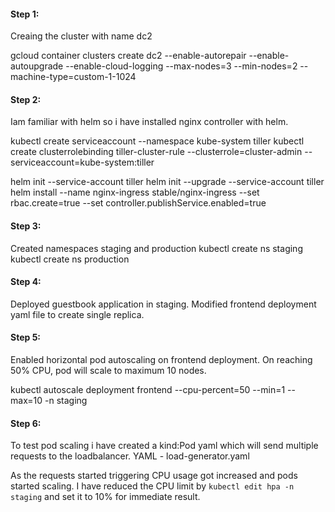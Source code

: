 #### Step 1:
Creaing the cluster with name dc2

gcloud container clusters create dc2 --enable-autorepair --enable-autoupgrade --enable-cloud-logging --max-nodes=3 --min-nodes=2 --machine-type=custom-1-1024

#### Step 2:
Iam familiar with helm so i have installed nginx controller with helm.

kubectl create serviceaccount --namespace kube-system tiller
kubectl create clusterrolebinding tiller-cluster-rule --clusterrole=cluster-admin --serviceaccount=kube-system:tiller

helm init --service-account tiller
helm init --upgrade --service-account tiller
helm install --name nginx-ingress stable/nginx-ingress --set rbac.create=true --set controller.publishService.enabled=true

#### Step 3:
Created namespaces staging and production
kubectl create ns staging
kubectl create ns production

#### Step 4: 
Deployed guestbook application in staging. Modified frontend deployment yaml file to create single replica.

#### Step 5: 
Enabled horizontal pod autoscaling on frontend deployment.
On reaching 50% CPU, pod will scale to maximum 10 nodes.

kubectl autoscale deployment frontend --cpu-percent=50 --min=1 --max=10 -n staging

#### Step 6: 
To test pod scaling i have created a kind:Pod yaml which will send multiple requests to the loadbalancer.
YAML - load-generator.yaml

As the requests started triggering CPU usage got increased and pods started scaling.
I have reduced the CPU limit by `kubectl edit hpa -n staging` and set it to 10% for immediate result.



